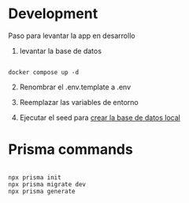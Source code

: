 # Development
Paso para levantar la app en desarrollo

1. levantar la base de datos

```

docker compose up -d
```

2. Renombrar el .env.template a .env

3. Reemplazar las variables de entorno

4. Ejecutar el seed para [crear la base de datos local](localhost:3000/api/seed)


# Prisma commands

```

npx prisma init
npx prisma migrate dev
npx prisma generate

```